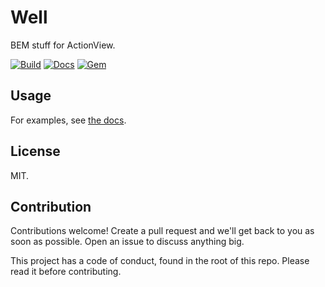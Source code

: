 # Well

BEM stuff for ActionView.

[![Build](https://travis-ci.org/tape-tv/well.svg?branch=master)](https://travis-ci.org/tape-tv/well)
[![Docs](https://inch-ci.org/github/tape-tv/well.svg?branch=master)](https://inch-ci.org/github/tape-tv/well)
[![Gem](https://badge.fury.io/rb/well.svg)](https://rubygems.org/gems/well)

## Usage

For examples, see [the docs](http://www.rubydoc.info/github/tape-tv/well/master/Well).

## License

MIT.

## Contribution

Contributions welcome! Create a pull request and we'll get back to you as soon as
possible. Open an issue to discuss anything big.

This project has a code of conduct, found in the root of this repo. Please read it
before contributing.

